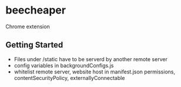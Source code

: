 # beecheaper

Chrome extension

## Getting Started

* Files under /static have to be serverd by another remote server
* config variables in backgroundConfigs.js
* whitelist remote server, website host in manifest.json permissions, contentSecurityPolicy, externallyConnectable
